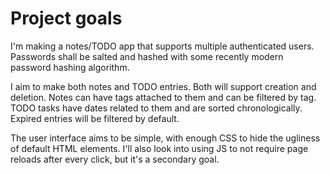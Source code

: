 # Project goals
I'm making a notes/TODO app that supports multiple authenticated users. Passwords
shall be salted and hashed with some recently modern password hashing algorithm.

I aim to make both notes and TODO entries. Both will support creation and
deletion. Notes can have tags attached to them and can be filtered by tag. TODO
tasks have dates related to them and are sorted chronologically. Expired entries
will be filtered by default.

The user interface aims to be simple, with enough CSS to hide the ugliness of
default HTML elements. I'll also look into using JS to not require page reloads
after every click, but it's a secondary goal.
